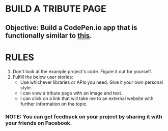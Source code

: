 #   BUILD A TRIBUTE PAGE


##  Objective: Build a CodePen.io app that is functionally similar to [this](https://codepen.io/FreeCodeCamp/full/NNvBQW/).

#   RULES
1.  Don't look at the example project's code. Figure it out for yourself.
2.  Fulfill the below user stories: 
    - Use whichever libraries or APIs you need. Give it your own personal style.
    - I can view a tribute page with an image and text.
    - I can click on a link that will take me to an external website with further information on the topic.
    
### NOTE: You can get feedback on your project by sharing it with your friends on Facebook.
